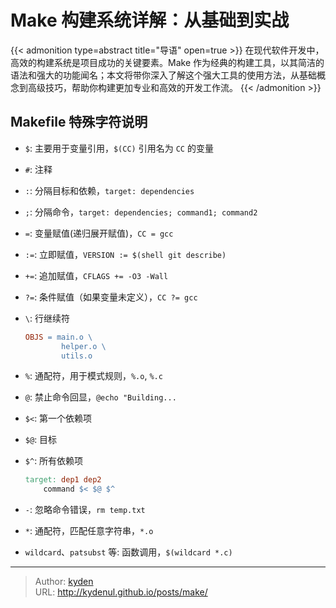 # Make 构建系统详解：从基础到实战


{{< admonition type=abstract title="导语" open=true >}}
在现代软件开发中，高效的构建系统是项目成功的关键要素。Make 作为经典的构建工具，以其简洁的语法和强大的功能闻名；本文将带你深入了解这个强大工具的使用方法，从基础概念到高级技巧，帮助你构建更加专业和高效的开发工作流。
{{< /admonition >}}

<!--more-->

## Makefile 特殊字符说明

- `$`: 主要用于变量引用，`$(CC)` 引用名为 `CC` 的变量
- `#`: 注释
- `:`: 分隔目标和依赖，`target: dependencies`
- `;`: 分隔命令，`target: dependencies; command1; command2`
- `=`: 变量赋值(递归展开赋值)，`CC = gcc`
- `:=`: 立即赋值，`VERSION := $(shell git describe)`
- `+=`: 追加赋值，`CFLAGS += -O3 -Wall`
- `?=`: 条件赋值（如果变量未定义），`CC ?= gcc`
- `\`: 行继续符

    ```Makefile
    OBJS = main.o \
            helper.o \
            utils.o
    ```

- `%`: 通配符，用于模式规则，`%.o`, `%.c`
- `@`: 禁止命令回显，`@echo "Building...`
- `$<`: 第一个依赖项
- `$@`: 目标
- `$^`: 所有依赖项

    ```Makefile
    target: dep1 dep2
        command $< $@ $^
    ```

- `-`: 忽略命令错误，`rm temp.txt`
- `*`: 通配符，匹配任意字符串，`*.o`
- `wildcard`、`patsubst` 等: 函数调用，`$(wildcard *.c)`


---

> Author: [kyden](https://github.com/kydance)  
> URL: http://kydenul.github.io/posts/make/  

